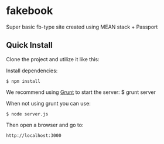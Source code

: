 fakebook
========

Super basic fb-type site created using MEAN stack + Passport

## Quick Install

 Clone the project and utilize it like this:

  Install dependencies:

    $ npm install

  We recommend using [Grunt](https://github.com/gruntjs/grunt-cli) to start the server:
    $ grunt server

  When not using grunt you can use:

    $ node server.js
    
  Then open a browser and go to:

    http://localhost:3000
